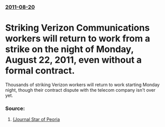 ### [2011-08-20](/news/2011/08/20/index.md)

# Striking Verizon Communications workers will return to work from a strike on the night of Monday, August 22, 2011, even without a formal contract. 

Thousands of striking Verizon workers will return to work starting Monday night, though their contract dispute with the telecom company isn&#39;t over yet.


### Source:

1. [ (Journal Star of Peoria](http://www.pjstar.com/free/x1837752459/Verizon-workers-return-to-work-without-a-deal)
